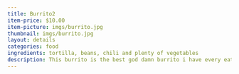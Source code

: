 ```yaml
---
title: Burrito2
item-price: $10.00
item-picture: imgs/burrito.jpg
thumbnail: imgs/burrito.jpg
layout: details
categories: food
ingredients: tortilla, beans, chili and plenty of vegetables
description: This burrito is the best god damn burrito i have every eaten in my whole life
---
```

